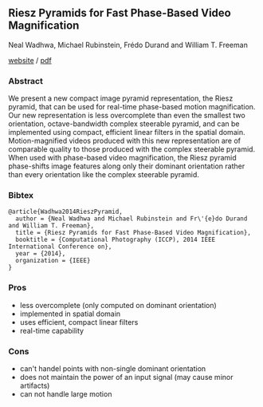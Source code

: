 ## Riesz Pyramids for Fast Phase-Based Video Magnification

Neal Wadhwa,	Michael Rubinstein,	Frédo Durand and	William T. Freeman

[website](http://people.csail.mit.edu/nwadhwa/riesz-pyramid/) / [pdf](http://people.csail.mit.edu/nwadhwa/riesz-pyramid/RieszPyr.pdf)

### Abstract
We present a new compact image pyramid representation, the Riesz pyramid, that can be used for real-time phase-based motion magnification. Our new representation is less overcomplete than even the smallest two orientation, octave-bandwidth complex steerable pyramid, and can be implemented using compact, efficient linear filters in the spatial domain. Motion-magnified videos produced with this new representation are of comparable quality to those produced with the complex steerable pyramid. When used with phase-based video magnification, the Riesz pyramid phase-shifts image features along only their dominant orientation rather than every orientation like the complex steerable pyramid.

### Bibtex
```
@article{Wadhwa2014RieszPyramid, 
  author = {Neal Wadhwa and Michael Rubinstein and Fr\'{e}do Durand and William T. Freeman},
  title = {Riesz Pyramids for Fast Phase-Based Video Magnification},
  booktitle = {Computational Photography (ICCP), 2014 IEEE International Conference on},
  year = {2014}, 
  organization = {IEEE} 
}
```

### Pros
- less overcomplete (only computed on dominant orientation)
- implemented in spatial domain
- uses efficient, compact linear filters
- real-time capability

### Cons
- can't handel points with non-single dominant orientation
- does not maintain the power of an input signal (may cause minor artifacts)
- can not handle large motion
